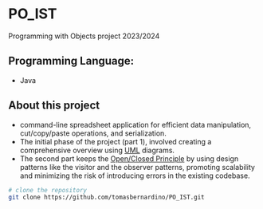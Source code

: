 # PO_IST
Programming with Objects project 2023/2024
## Programming Language:
- Java
## About this project

- command-line spreadsheet application for efficient data manipulation, cut/copy/paste operations, and serialization.
- The initial phase of the project (part 1), involved creating a comprehensive overview using [UML](https://en.wikipedia.org/wiki/Unified_Modeling_Language) diagrams.
- The second part keeps the [Open/Closed Principle](https://en.wikipedia.org/wiki/Open%E2%80%93closed_principle) by using design patterns like the visitor and the observer patterns, promoting scalability and minimizing the risk of introducing errors in the existing codebase.

```bash
# clone the repository
git clone https://github.com/tomasbernardino/PO_IST.git
```
